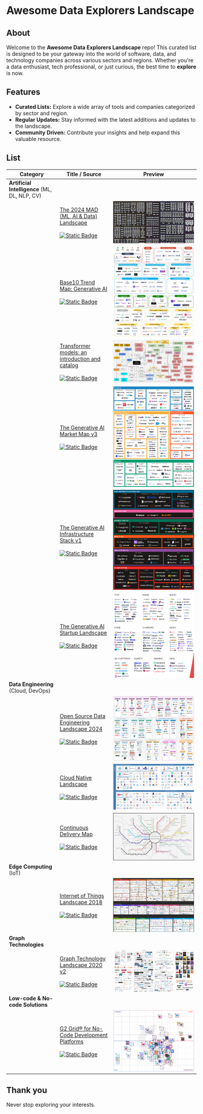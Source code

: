 # Awesome Data Explorers Landscape

## About

Welcome to the __Awesome Data Explorers Landscape__ repo! This curated list is designed to be your gateway into the world of software, data, and technology companies across various sectors and regions. Whether you're a data enthusiast, tech professional, or just curious, the best time to __explore__ is now.

## Features

- __Curated Lists:__ Explore a wide array of tools and companies categorized by sector and region.
- __Regular Updates:__ Stay informed with the latest additions and updates to the landscape.
- __Community Driven:__ Contribute your insights and help expand this valuable resource.

## List

| Category | Title / Source | Preview |
| -------- | ---- | ------- |
| __Artificial Intelligence__ (ML, DL, NLP, CV) | | |
| | [The 2024 MAD (ML, AI & Data) Landscape](https://mattturck.com/MAD2024/)<br/><br/>[![Static Badge](https://img.shields.io/badge/mad.firstmark%20-%20.com%20-%20blue)](https://mattturck.com/MAD2024/) | [![image, pdf link](./img/ai/t2024ml.png)](https://mattturck.com/landscape/mad2024.pdf) |
| | [Base10 Trend Map: Generative AI](https://base10.vc/post/generative-ai-mission-critical/)<br/><br/>[![Static Badge](https://img.shields.io/badge/base10%20-%20.vc%20-%20blue)](https://base10.vc) | [![image, jpg link](./img/ai/b10tmga.png)](https://images.ctfassets.net/lt8kc6pi0l97/1M35xJJjcNhrC1sVoQXaAy/7a963443f4e83e3b3b99eff40cbbf796/generative_ai_map_v2.jpg) |
| | [Transformer models: an introduction and catalog](https://arxiv.org/abs/2302.07730)<br/><br/>[![Static Badge](https://img.shields.io/badge/amatria%20-%20.in%20-%20blue)](https://amatria.in) | [![image, pdf link](./img/ai/tmaiac2023eft.png)](https://amatria.in/blog/transformer-models-an-introduction-and-catalog-2d1e9039f376/) |
| | [The Generative AI Market Map v3](https://www.sequoiacap.com/article/generative-ai-act-two/)<br/><br/>[![Static Badge](https://img.shields.io/badge/sequoiacap%20-%20.com%20-%20blue)](https://www.sequoiacap.com) | [![image, pdf link](./img/ai/tgammv3.png)](https://www.sequoiacap.com/wp-content/uploads/sites/6/2023/09/generative-ai-market-map-3.png?resize=1440,1920) |
| | [The Generative AI Infrastructure Stack v1](https://www.sequoiacap.com/article/generative-ai-act-two/)<br/><br/>[![Static Badge](https://img.shields.io/badge/sequoiacap%20-%20.com%20-%20blue)](https://www.sequoiacap.com/article/generative-ai-act-two/) | [![image, pdf link](./img/ai/tgaisv1.png)](https://www.sequoiacap.com/wp-content/uploads/sites/6/2023/09/generative-ai-model-stack-5.png?resize=1440,1920) |
| | [The Generative AI Startup Landscape](https://www.antler.co/blog/generative-ai)<br/><br/>[![Static Badge](https://img.shields.io/badge/antler%20-%20.co%20-%20blue)](https://www.antler.co) | [![image, pdf link](./img/ai/tgasl.png)](https://cdn.prod.website-files.com/62d6de70dd9e54fe5d03255a/63c8bf26323b0fb50c6c4102_The%20Generative%20AI%20Landscape_v2.webp) |
| __Data Engineering__ (Cloud, DevOps) | | |
| | [Open Source Data Engineering Landscape 2024](https://practicaldataengineering.substack.com/p/open-source-data-engineering-landscape)<br/><br/>[![Static Badge](https://img.shields.io/badge/practicaldataengineering.substack%20-%20.com%20-%20blue)](https://practicaldataengineering.substack.com/) | [![image, pdf link](./img/data-eng/osdel2024.png)](https://github.com/pracdata/awesome-open-source-data-engineering) |
| | [Cloud Native Landscape](https://thenewstack.io/cloud-native/an-introduction-to-the-cloud-native-landscape/)<br/><br/>[![Static Badge](https://img.shields.io/badge/landscape.cncf%20-%20.io%20-%20blue)](https://landscape.cncf.io/) | [![image, pdf link](./img/data-eng/cnl.png)](https://landscape.cncf.io/) |
| | [Continuous Delivery Map](https://www.techmonitor.ai/technology/software/devops-made-easy-automic-software-launches-continuous-delivery-map)<br/><br/>[![Static Badge](https://img.shields.io/badge/techmonitor%20-%20.ai%20-%20blue)](https://techmonitor.ai) | [![image, pdf link](./img/data-eng/cdm.png)](https://graphaware.com/assets/graphtechnologylandscape/GraphTechnologyLandscape2020b.jpg) |
| __Edge Computing__ (IoT) | | |
| | [Internet of Things Landscape 2018](https://mattturck.com/iot2018/)<br/><br/>[![Static Badge](https://img.shields.io/badge/mattturk%20-%20.com%20-%20blue)](https://mattturck.com) | [![image, pdf link](./img/edge/iotl2018.png)](http://mattturck.com/wp-content/uploads/2018/02/2018_Matt_Turck_IoT_Landscape_Final.png) |
| __Graph Technologies__ | | |
| | [Graph Technology Landscape 2020 v2](https://graphaware.com/graphaware/2020/02/17/graph-technology-landscape-2020.html)<br/><br/>[![Static Badge](https://img.shields.io/badge/graphaware%20-%20.com%20-%20blue)](https://graphaware.com) | [![image, pdf link](./img/graph/gtl2020v2.png)](https://graphaware.com/assets/graphtechnologylandscape/GraphTechnologyLandscape2020b.jpg) |
| __Low-code & No-code Solutions__ | | |
| | [G2 Grid® for No-Code Development Platforms](https://www.g2.com/categories/no-code-development-platforms)<br/><br/>[![Static Badge](https://img.shields.io/badge/g2%20-%20.com%20-%20blue)](https://g2.com) | [![image, pdf link](./img/low-code/ggfncdp.png)](https://www.g2.com/categories/no-code-development-platforms#grid) |

## Thank you

Never stop exploring your interests.
